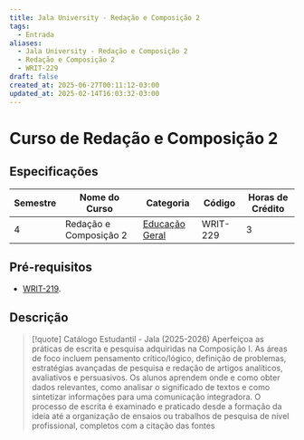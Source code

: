 ```yaml
---
title: Jala University - Redação e Composição 2
tags:
  - Entrada
aliases:
  - Jala University - Redação e Composição 2
  - Redação e Composição 2
  - WRIT-229
draft: false
created_at: 2025-06-27T00:11:12-03:00
updated_at: 2025-02-14T16:03:32-03:00
---
```

# Curso de Redação e Composição 2

## Especificações
| Semestre | Nome do Curso          | Categoria                                                                            | Código   | Horas de Crédito |
| -------- | ---------------------- | ------------------------------------------------------------------------------------ | -------- | ---------------- |
| 4        | Redação e Composição 2 | [Educação Geral](content/notas/2025/06/21/entrada/Jala_University-Educacao_Geral.md) | WRIT-229 | 3                |

## Pré-requisitos
- [WRIT-219](content/notas/2025/06/26/entrada/Jala_University-Redacao_e_Composicao_1.md).

## Descrição

> [!quote] Catálogo Estudantil - Jala (2025-2026)
> Aperfeiçoa as práticas de escrita e pesquisa adquiridas na Composição I. As áreas de foco incluem pensamento crítico/lógico, definição de problemas, estratégias avançadas de pesquisa e redação de artigos analíticos, avaliativos e persuasivos. Os alunos aprendem onde e como obter dados relevantes, como analisar o significado de textos e como sintetizar informações para uma comunicação integradora. O processo de escrita é examinado e praticado desde a formação da ideia até a organização de ensaios ou trabalhos de pesquisa de nível profissional, completos com a citação das fontes

